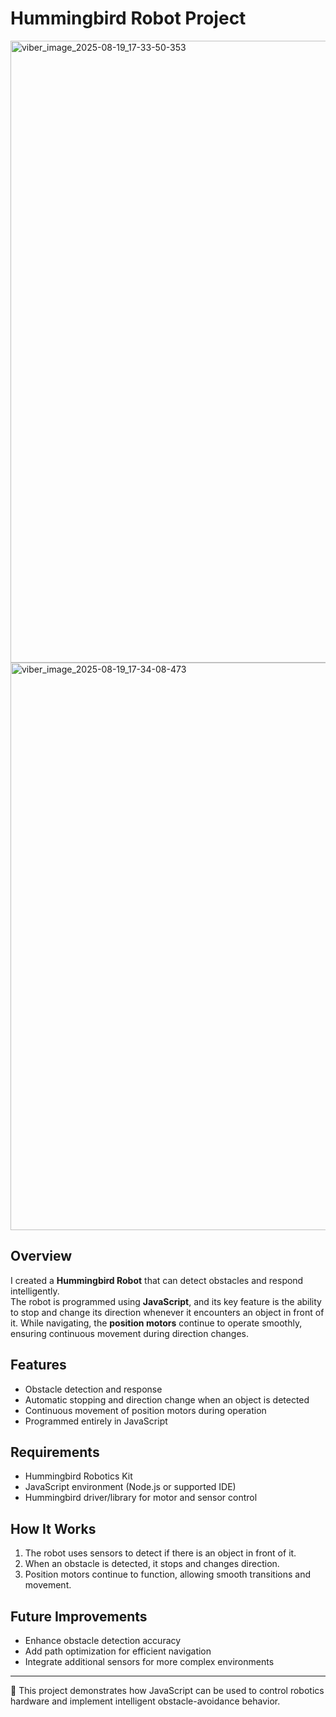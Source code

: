# Hummingbird Robot Project

<img width="1919" height="995" alt="viber_image_2025-08-19_17-33-50-353" src="https://github.com/user-attachments/assets/d94d2aa0-7015-4afa-bb8a-98f981bff941" />
<img width="1914" height="908" alt="viber_image_2025-08-19_17-34-08-473" src="https://github.com/user-attachments/assets/0e1a5416-7d3f-45e9-804a-c1bfe3cecd3e" />

## Overview
I created a **Hummingbird Robot** that can detect obstacles and respond intelligently.  
The robot is programmed using **JavaScript**, and its key feature is the ability to stop and change its direction whenever it encounters an object in front of it. While navigating, the **position motors** continue to operate smoothly, ensuring continuous movement during direction changes.

## Features
- Obstacle detection and response  
- Automatic stopping and direction change when an object is detected  
- Continuous movement of position motors during operation  
- Programmed entirely in JavaScript  

## Requirements
- Hummingbird Robotics Kit  
- JavaScript environment (Node.js or supported IDE)  
- Hummingbird driver/library for motor and sensor control  

## How It Works
1. The robot uses sensors to detect if there is an object in front of it.  
2. When an obstacle is detected, it stops and changes direction.  
3. Position motors continue to function, allowing smooth transitions and movement.  

## Future Improvements
- Enhance obstacle detection accuracy  
- Add path optimization for efficient navigation  
- Integrate additional sensors for more complex environments  

---

🚀 This project demonstrates how JavaScript can be used to control robotics hardware and implement intelligent obstacle-avoidance behavior.
